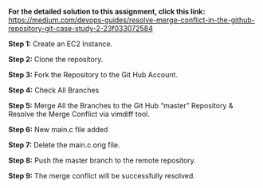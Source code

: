 **For the detailed solution to this assignment, click this link:** https://medium.com/devops-guides/resolve-merge-conflict-in-the-github-repository-git-case-study-2-23f033072584

**Step 1:** Create an EC2 Instance.

**Step 2:** Clone the repository.

**Step 3:** Fork the Repository to the Git Hub Account.

**Step 4:** Check All Branches

**Step 5:** Merge All the Branches to the Git Hub “master” Repository & Resolve the Merge Conflict via vimdiff tool.

**Step 6:** New main.c file added

**Step 7:** Delete the main.c.orig file.

**Step 8:** Push the master branch to the remote repository.

**Step 9:** The merge conflict will be successfully resolved.
